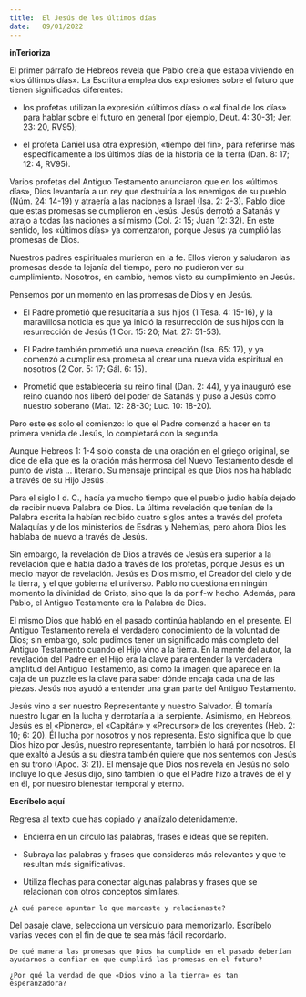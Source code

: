 ```yaml
---
title:  El Jesús de los últimos días
date:   09/01/2022
---
```


**inTerioriza**

El primer párrafo de Hebreos revela que Pablo creía que estaba viviendo en «los últimos días». La Escritura emplea dos expresiones sobre el futuro que tienen significados diferentes:

- los profetas utilizan la expresión «últimos días» o «al final de los días» para hablar sobre el futuro en general (por ejemplo, Deut. 4: 30-31; Jer. 23: 20, RV95);

- el profeta Daniel usa otra expresión, «tiempo del fin», para referirse más específicamente a los últimos días de la historia de la tierra (Dan. 8: 17; 12: 4, RV95).

Varios profetas del Antiguo Testamento anunciaron que en los «últimos días», Dios levantaría a un rey que destruiría a los enemigos de su pueblo (Núm. 24: 14-19) y atraería a las naciones a Israel (Isa. 2: 2-3). Pablo dice que estas promesas se cumplieron en Jesús. Jesús derrotó a Satanás y atrajo a todas las naciones a sí mismo (Col. 2: 15; Juan 12: 32). En este sentido, los «últimos días» ya comenzaron, porque Jesús ya cumplió las promesas de Dios.

Nuestros padres espirituales murieron en la fe. Ellos vieron y saludaron las promesas desde ta lejanía del tiempo, pero no pudieron ver su cumplimiento. Nosotros, en cambio, hemos visto su cumplimiento en Jesús.

Pensemos por un momento en las promesas de Dios y en Jesús.

- El Padre prometió que resucitaría a sus hijos (1 Tesa. 4: 15-16), y la maravillosa noticia es que ya inició la resurrección de sus hijos con la resurrección de Jesús (1 Cor. 15: 20; Mat. 27: 51-53).

- El Padre también prometió una nueva creación (Isa. 65: 17), y ya comenzó a cumplir esa promesa al crear una nueva vida espiritual en nosotros (2 Cor. 5: 17; Gál. 6: 15).

- Prometió que establecería su reino final (Dan. 2: 44), y ya inauguró ese reino cuando nos liberó del poder de Satanás y puso a Jesús como nuestro soberano (Mat. 12: 28-30; Luc. 10: 18-20).

Pero este es solo el comienzo: lo que el Padre comenzó a hacer en ta primera venida de Jesús, lo completará con la segunda.

Aunque Hebreos 1: 1-4 solo consta de una oración en el griego original, se dice de ella que es la oración más hermosa del Nuevo Testamento desde el punto de vista ... literario. Su mensaje principal es que Dios nos ha hablado a través de su Hijo Jesús .

Para el siglo I d. C., hacía ya mucho tiempo que el pueblo judío había dejado de recibir nueva Palabra de Dios. La última revelación que tenían de la Palabra escrita la habían recibido cuatro siglos antes a través del profeta Malaquías y de los ministerios de Esdras y Nehemías, pero ahora Dios les hablaba de nuevo a través de Jesús.

Sin embargo, la revelación de Dios a través de Jesús era superior a la revelación que e había dado a través de los profetas, porque Jesús es un medio mayor de revelación. Jesús es Dios mismo, el Creador del cielo y de la tierra, y el que gobierna el universo. Pablo no cuestiona en ningún momento la divinidad de Cristo, sino que la da por f-w hecho. Además, para Pablo, el Antiguo Testamento era la Palabra de Dios.

El mismo Dios que habló en el pasado continúa hablando en el presente. El Antiguo Testamento revela el verdadero conocimiento de la voluntad de Dios; sin embargo, solo pudimos tener un significado más completo del Antiguo Testamento cuando el Hijo vino a la tierra. En la mente del autor, la revelación del Padre en el Hijo era la clave para entender la verdadera amplitud del Antiguo Testamento, así como la imagen que aparece en la caja de un puzzle es la clave para saber dónde encaja cada una de las piezas. Jesús nos ayudó a entender una gran parte del Antiguo Testamento.

Jesús vino a ser nuestro Representante y nuestro Salvador. Él tomaría nuestro lugar en la lucha y derrotaría a la serpiente. Asimismo, en Hebreos, Jesús es el «Pionero», el «Capitán» y «Precursor» de los creyentes (Heb. 2: 10; 6: 20). Él lucha por nosotros y nos representa. Esto significa que lo que Dios hizo por Jesús, nuestro representante, también lo hará por nosotros. El que exaltó a Jesús a su diestra también quiere que nos sentemos con Jesús en su trono (Apoc. 3: 21). El mensaje que Dios nos revela en Jesús no solo incluye lo que Jesús dijo, sino también lo que el Padre hizo a través de él y en él, por nuestro bienestar temporal y eterno.

**Escríbelo aquí**

Regresa al texto que has copiado y analízalo detenidamente.

- Encierra en un círculo las palabras, frases e ideas que se repiten.

- Subraya las palabras y frases que consideras más relevantes y que te resultan más significativas.

- Utiliza flechas para conectar algunas palabras y frases que se relacionan con otros conceptos similares.

`¿A qué parece apuntar lo que marcaste y relacionaste?`

Del pasaje clave, selecciona un versículo para memorizarlo. Escríbelo varias veces con el fin de que te sea más fácil recordarlo.

`De qué manera las promesas que Dios ha cumplido en el pasado deberían ayudarnos a confiar en que cumplirá las promesas en el futuro?`

`¿Por qué la verdad de que «Dios vino a la tierra» es tan esperanzadora?`
